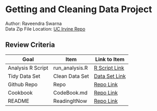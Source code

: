 # Getting and Cleaning Data Project
Author: Raveendra Swarna <br />
Data Zip File Location: [UC Irvine Repo](https://d396qusza40orc.cloudfront.net/getdata%2Fprojectfiles%2FUCI%20HAR%20Dataset.zip "Clicking will download the data")

## Review Criteria

Goal | Item | Link to Item
--- | --- | ---
Analysis R Script |  run_analysis.R |  [R Script Link](https://github.com/swarnaravi/run_analysis.R "run_analysis.R")
Tidy Data Set |  Clean Data Set |  [Data Set Link](https://github.com/swarnaravi/data/tidyData.txt "tidyData.txt")
Github Repo | Repo |  [Repo Link](https://github.com/swarnaravi/tree/master/3_Getting_and_Cleaning_Data "Click to go to Repo")
Cookbook | CodeBook.md |  [Repo Link](https://github.com/swarnaravi/projects/CodeBook.md "CodeBook.md")
README | ReadingItNow |  [Repo Link](https://github.com/swarnaravi/projects/README.md "README.md")


